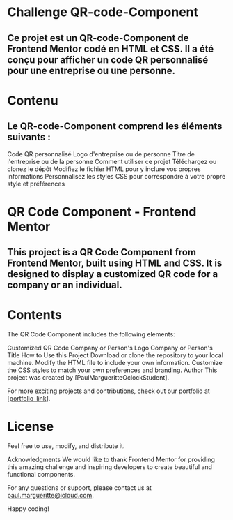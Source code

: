 # Challenge QR-code-Component

## Ce projet est un QR-code-Component de Frontend Mentor codé en HTML et CSS. Il a été conçu pour afficher un code QR personnalisé pour une entreprise ou une personne.


# Contenu

## Le QR-code-Component comprend les éléments suivants :

Code QR personnalisé
Logo d'entreprise ou de personne
Titre de l'entreprise ou de la personne
Comment utiliser ce projet
Téléchargez ou clonez le dépôt
Modifiez le fichier HTML pour y inclure vos propres informations
Personnalisez les styles CSS pour correspondre à votre propre style et préférences



# QR Code Component - Frontend Mentor

## This project is a QR Code Component from Frontend Mentor, built using HTML and CSS. It is designed to display a customized QR code for a company or an individual.

# Contents
The QR Code Component includes the following elements:

Customized QR Code
Company or Person's Logo
Company or Person's Title
How to Use this Project
Download or clone the repository to your local machine.
Modify the HTML file to include your own information.
Customize the CSS styles to match your own preferences and branding.
Author
This project was created by [PaulMargueritteOclockStudent].


For more exciting projects and contributions, check out our portfolio at [[portfolio_link](https://github.com/PaulMargueritteOclockStudent)].

# License

Feel free to use, modify, and distribute it.

Acknowledgments
We would like to thank Frontend Mentor for providing this amazing challenge and inspiring developers to create beautiful and functional components.

For any questions or support, please contact us at paul.margueritte@icloud.com.

Happy coding!
